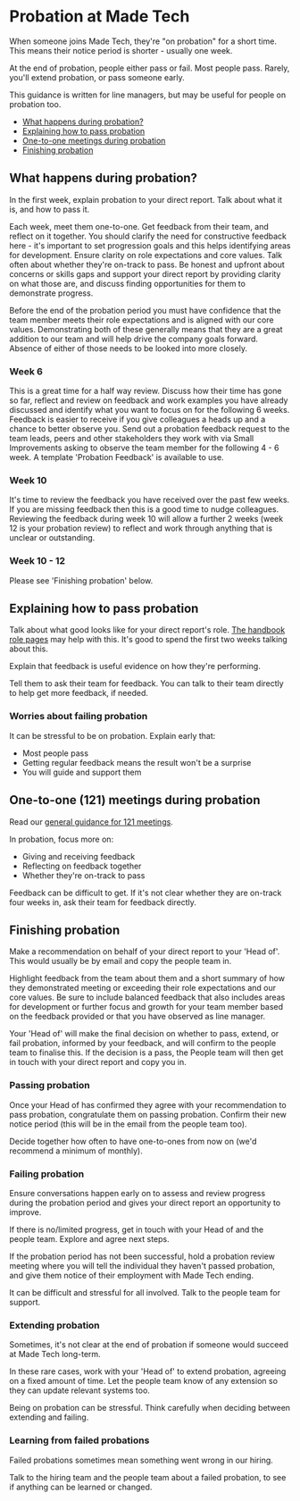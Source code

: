 # Probation at Made Tech

When someone joins Made Tech, they're "on probation" for a short time.
This means their notice period is shorter - usually one week.

At the end of probation, people either pass or fail. Most people pass.
Rarely, you'll extend probation, or pass someone early.

This guidance is written for line managers, but may be useful for people on probation too.

- [What happens during probation?](#what-happens-during-probation)
- [Explaining how to pass probation](#explaining-how-to-pass-probation)
- [One-to-one meetings during probation](#one-to-one-121-meetings-during-probation)
- [Finishing probation](#finishing-probation)

## What happens during probation?

In the first week, explain probation to your direct report. Talk about what it is, and how to pass it.

Each week, meet them one-to-one.
Get feedback from their team, and reflect on it together. You should clarify the need for constructive feedback here - it's important to set progression goals and this helps identifying areas for development.
Ensure clarity on role expectations and core values.
Talk often about whether they're on-track to pass.
Be honest and upfront about concerns or skills gaps and support your direct report by providing clarity on what those are, and discuss finding opportunities for them to demonstrate progress.

Before the end of the probation period you must have confidence that the team member meets their role expectations and is aligned with our core values. Demonstrating both of these generally means that they are a great addition to our team and will help drive the company goals forward. Absence of either of those needs to be looked into more closely.

### Week 6

This is a great time for a half way review. Discuss how their time has gone so far, reflect and review on feedback and work examples you have already discussed and identify what you want to focus on for the following 6 weeks.
Feedback is easier to receive if you give colleagues a heads up and a chance to better observe you. Send out a probation feedback request to the team leads, peers and other stakeholders they work with via Small Improvements asking to observe the team member for the following 4 - 6 week. A template 'Probation Feedback' is available to use.

### Week 10

It's time to review the feedback you have received over the past few weeks. If you are missing feedback then this is a good time to nudge colleagues.
Reviewing the feedback during week 10 will allow a further 2 weeks (week 12 is your probation review) to reflect and work through anything that is unclear or outstanding.

### Week 10 - 12

Please see 'Finishing probation' below.

## Explaining how to pass probation

Talk about what good looks like for your direct report's role. [The handbook role pages](../../roles/README.md) may help with this.
It's good to spend the first two weeks talking about this.

Explain that feedback is useful evidence on how they're performing.

Tell them to ask their team for feedback. You can talk to their team directly to help get more feedback, if needed.

### Worries about failing probation

It can be stressful to be on probation. Explain early that:

- Most people pass
- Getting regular feedback means the result won't be a surprise
- You will guide and support them

## One-to-one (121) meetings during probation

Read our [general guidance for 121 meetings](./121s.md).

In probation, focus more on:

- Giving and receiving feedback
- Reflecting on feedback together
- Whether they're on-track to pass

Feedback can be difficult to get. If it's not clear whether they are on-track four weeks in, ask their team for feedback directly.

## Finishing probation

Make a recommendation on behalf of your direct report to your 'Head of'. This would usually be by email and copy the people team in.

Highlight feedback from the team about them and a short summary of how they demonstrated meeting or exceeding their role expectations and our core values. Be sure to include balanced feedback that also includes areas for development or further focus and growth for your team member based on the feedback provided or that you have observed as line manager.

Your 'Head of' will make the final decision on whether to pass, extend, or fail probation, informed by your feedback, and will confirm to the people team to finalise this. If the decision is a pass, the People team will then get in touch with your direct report and copy you in.

### Passing probation

Once your Head of has confirmed they agree with your recommendation to pass probation, congratulate them on passing probation. Confirm their new notice period (this will be in the email from the people team too).

Decide together how often to have one-to-ones from now on (we'd recommend a minimum of monthly).

### Failing probation

Ensure conversations happen early on to assess and review progress during the probation period and gives your direct report an opportunity to improve.

If there is no/limited progress, get in touch with your Head of and the people team. Explore and agree next steps.

If the probation period has not been successful, hold a probation review meeting where you will tell the individual they haven't passed probation, and give them notice of their employment with Made Tech ending.

It can be difficult and stressful for all involved. Talk to the people team for support.

### Extending probation

Sometimes, it's not clear at the end of probation if someone would succeed at Made Tech long-term.

In these rare cases, work with your 'Head of' to extend probation, agreeing on a fixed amount of time. Let the people team know of any extension so they can update relevant systems too.

Being on probation can be stressful. Think carefully when deciding between extending and failing.

### Learning from failed probations

Failed probations sometimes mean something went wrong in our hiring.

Talk to the hiring team and the people team about a failed probation, to see if anything can be learned or changed.
